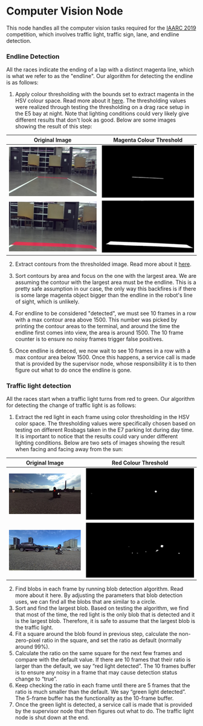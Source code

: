 Computer Vision Node
=========

This node handles all the computer vision tasks required for the [IAARC 2019](https://iarrc.org/) competition, which involves traffic light, traffic sign, lane, and endline detection.

### Endline Detection
All the races indicate the ending of a lap with a distinct magenta line, which is what we refer to as the "endline". Our algorithm for detecting the endline is as follows: 

1. Apply colour thresholding with the bounds set to extract magenta in the HSV colour space. Read more about it [here](https://docs.opencv.org/3.4/da/d97/tutorial_threshold_inRange.html). The thresholding values were realized through testing the thresholding on a drag race setup in the E5 bay at night. Note that lighting conditions could very likely give different results that don't look as good. Below are some images showing the result of this step:

Original Image            |  Magenta Colour Threshold
:------------------------:|:-------------------------:
![](images/endline1.jpg)  |  ![](images/endline1_thres.jpg)
![](images/endline2.jpg)  |  ![](images/endline2_thres.jpg)

2. Extract contours from the thresholded image. Read more about it [here](https://docs.opencv.org/3.4/d4/d73/tutorial_py_contours_begin.html).

3. Sort contours by area and focus on the one with the largest area. We are assuming the contour with the largest area must be the endline. This is a pretty safe assumption in our case, the only way this backfires is if there is some large magenta object bigger than the endline in the robot's line of sight, which is unlikely.

4. For endline to be considered "detected", we must see 10 frames in a row with a max contour area above 1500. This number was picked by printing the contour areas to the terminal, and around the time the endline first comes into view, the area is around 1500. The 10 frame counter is to ensure no noisy frames trigger false positives.

5. Once endline is deteced, we now wait to see 10 frames in a row with a max contour area below 1500. Once this happens, a service call is made that is provided by the supervisor node, whose responsibility it is to then figure out what to do once the endline is gone. 



### Traffic light detection
All the races start when a traffic light turns from red to green. Our algorithm for detecting the change of traffic light is as follows:

1.	Extract the red light in each frame using color thresholding in the HSV color space. The thresholding values were specifically chosen based on testing on different Rosbags taken in the E7 parking lot during day time. It is important to notice that the results could vary under different lighting conditions. Below are two sets of images showing the result when facing and facing away from the sun:

Original Image                 |  Red Colour Threshold
:-----------------------------:|:----------------------------------:
![](images/trafficLight1.jpg)  |  ![](images/trafficLight1_thre.jpg)
![](images/trafficLight2.jpg)  |  ![](images/trafficLight2_thre.jpg)

2.	Find blobs in each frame by running blob detection algorithm. Read more about it here. By adjusting the parameters that blob detection uses, we can find all the blobs that are similar to a circle.
3.	Sort and find the largest blob. Based on testing the algorithm, we find that most of the time, the red light is the only blob that is detected and it is the largest blob. Therefore, it is safe to assume that the largest blob is the traffic light.  
4.	Fit a square around the blob found in previous step, calculate the non-zero-pixel ratio in the square, and set the ratio as default (normally around 99%). 
5.	Calculate the ratio on the same square for the next few frames and compare with the default value. If there are 10 frames that their ratio is larger than the default, we say “red light detected”. The 10 frames buffer is to ensure any noisy in a frame that may cause detection status change to “true”.
6.	Keep checking the ratio in each frame until there are 5 frames that the ratio is much smaller than the default. We say “green light detected”. The 5-frame buffer has the functionality as the 10-frame buffer. 
7.	Once the green light is detected, a service call is made that is provided by the supervisor node that then figures out what to do. The traffic light node is shut down at the end. 

